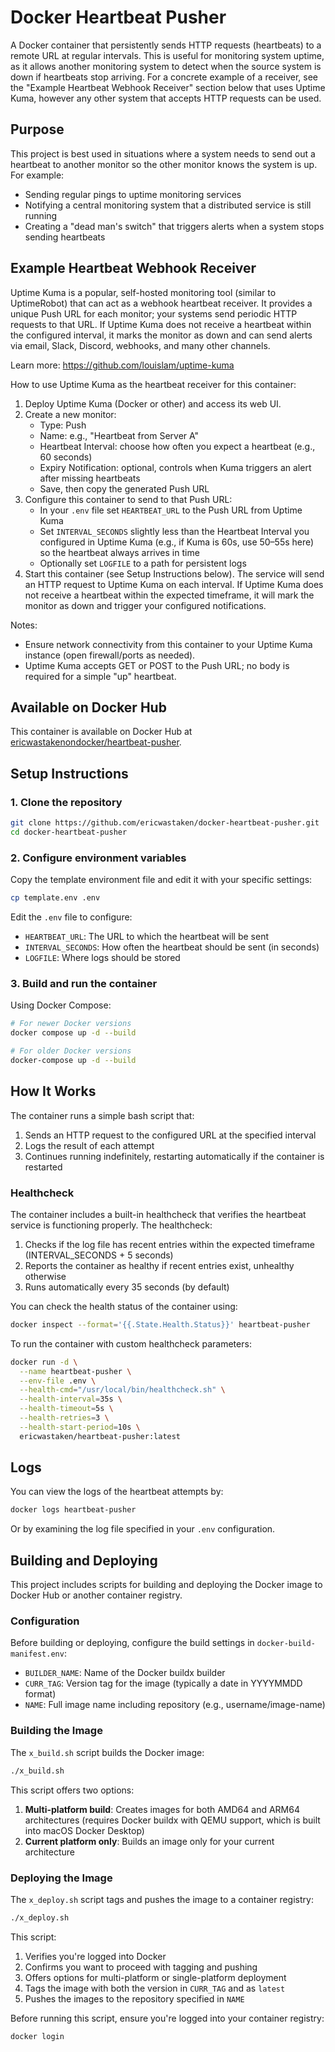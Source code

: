 # Docker Heartbeat Pusher

A Docker container that persistently sends HTTP requests (heartbeats) to a remote URL at regular intervals. This is 
useful for monitoring system uptime, as it allows another monitoring system to detect when the source system is down if
heartbeats stop arriving. For a concrete example of a receiver, see the "Example Heartbeat Webhook Receiver" section 
below that uses Uptime Kuma, however any other system that accepts HTTP requests can be used.

## Purpose

This project is best used in situations where a system needs to send out a heartbeat to another monitor so the other monitor knows the system is up. For example:

- Sending regular pings to uptime monitoring services
- Notifying a central monitoring system that a distributed service is still running
- Creating a "dead man's switch" that triggers alerts when a system stops sending heartbeats

## Example Heartbeat Webhook Receiver

Uptime Kuma is a popular, self-hosted monitoring tool (similar to UptimeRobot) that can act as a webhook heartbeat 
receiver. It provides a unique Push URL for each monitor; your systems send periodic HTTP requests to that URL. If 
Uptime Kuma does not receive a heartbeat within the configured interval, it marks the monitor as down and can send 
alerts via email, Slack, Discord, webhooks, and many other channels.

Learn more: https://github.com/louislam/uptime-kuma

How to use Uptime Kuma as the heartbeat receiver for this container:

1. Deploy Uptime Kuma (Docker or other) and access its web UI.
2. Create a new monitor:
   - Type: Push
   - Name: e.g., "Heartbeat from Server A"
   - Heartbeat Interval: choose how often you expect a heartbeat (e.g., 60 seconds)
   - Expiry Notification: optional, controls when Kuma triggers an alert after missing heartbeats
   - Save, then copy the generated Push URL
3. Configure this container to send to that Push URL:
   - In your `.env` file set `HEARTBEAT_URL` to the Push URL from Uptime Kuma
   - Set `INTERVAL_SECONDS` slightly less than the Heartbeat Interval you configured in Uptime Kuma (e.g., if Kuma is 60s, use 50–55s here) so the heartbeat always arrives in time
   - Optionally set `LOGFILE` to a path for persistent logs
4. Start this container (see Setup Instructions below). The service will send an HTTP request to Uptime Kuma on each interval. If Uptime Kuma does not receive a heartbeat within the expected timeframe, it will mark the monitor as down and trigger your configured notifications.

Notes:
- Ensure network connectivity from this container to your Uptime Kuma instance (open firewall/ports as needed).
- Uptime Kuma accepts GET or POST to the Push URL; no body is required for a simple "up" heartbeat.

## Available on Docker Hub

This container is available on Docker Hub at [ericwastakenondocker/heartbeat-pusher](https://hub.docker.com/r/ericwastakenondocker/heartbeat-pusher).

## Setup Instructions

### 1. Clone the repository

```bash
git clone https://github.com/ericwastaken/docker-heartbeat-pusher.git
cd docker-heartbeat-pusher
```

### 2. Configure environment variables

Copy the template environment file and edit it with your specific settings:

```bash
cp template.env .env
```

Edit the `.env` file to configure:

- `HEARTBEAT_URL`: The URL to which the heartbeat will be sent
- `INTERVAL_SECONDS`: How often the heartbeat should be sent (in seconds)
- `LOGFILE`: Where logs should be stored

### 3. Build and run the container

Using Docker Compose:

```bash
# For newer Docker versions
docker compose up -d --build

# For older Docker versions
docker-compose up -d --build
```

## How It Works

The container runs a simple bash script that:

1. Sends an HTTP request to the configured URL at the specified interval
2. Logs the result of each attempt
3. Continues running indefinitely, restarting automatically if the container is restarted

### Healthcheck

The container includes a built-in healthcheck that verifies the heartbeat service is functioning properly. The healthcheck:

1. Checks if the log file has recent entries within the expected timeframe (INTERVAL_SECONDS + 5 seconds)
2. Reports the container as healthy if recent entries exist, unhealthy otherwise
3. Runs automatically every 35 seconds (by default)

You can check the health status of the container using:

```bash
docker inspect --format='{{.State.Health.Status}}' heartbeat-pusher
```

To run the container with custom healthcheck parameters:

```bash
docker run -d \
  --name heartbeat-pusher \
  --env-file .env \
  --health-cmd="/usr/local/bin/healthcheck.sh" \
  --health-interval=35s \
  --health-timeout=5s \
  --health-retries=3 \
  --health-start-period=10s \
  ericwastaken/heartbeat-pusher:latest
```

## Logs

You can view the logs of the heartbeat attempts by:

```bash
docker logs heartbeat-pusher
```

Or by examining the log file specified in your `.env` configuration.

## Building and Deploying

This project includes scripts for building and deploying the Docker image to Docker Hub or another container registry.

### Configuration

Before building or deploying, configure the build settings in `docker-build-manifest.env`:

- `BUILDER_NAME`: Name of the Docker buildx builder
- `CURR_TAG`: Version tag for the image (typically a date in YYYYMMDD format)
- `NAME`: Full image name including repository (e.g., username/image-name)

### Building the Image

The `x_build.sh` script builds the Docker image:

```bash
./x_build.sh
```

This script offers two options:
1. **Multi-platform build**: Creates images for both AMD64 and ARM64 architectures (requires Docker buildx with QEMU support, which is built into macOS Docker Desktop)
2. **Current platform only**: Builds an image only for your current architecture

### Deploying the Image

The `x_deploy.sh` script tags and pushes the image to a container registry:

```bash
./x_deploy.sh
```

This script:
1. Verifies you're logged into Docker
2. Confirms you want to proceed with tagging and pushing
3. Offers options for multi-platform or single-platform deployment
4. Tags the image with both the version in `CURR_TAG` and as `latest`
5. Pushes the images to the repository specified in `NAME`

Before running this script, ensure you're logged into your container registry:

```bash
docker login
```
